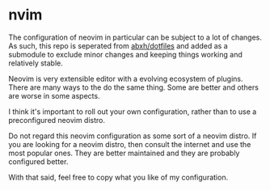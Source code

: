 # nvim

The configuration of neovim in particular can be subject to a lot of changes. As such, this
repo is seperated from [abxh/dotfiles](https://github.com/abxh/dotfiles) and added as a
submodule to exclude minor changes and keeping things working and relatively stable.

Neovim is very extensible editor with a evolving ecosystem of plugins. There are many
ways to the do the same thing. Some are better and others are worse in some aspects.

I think it's important to roll out your own configuration, rather than to use a
preconfigured neovim distro.

Do not regard this neovim configuration as some sort of a neovim distro. If you are looking
for a neovim distro, then consult the internet and use the most popular ones. They are better
maintained and they are probably configured better.

With that said, feel free to copy what you like of my configuration.
